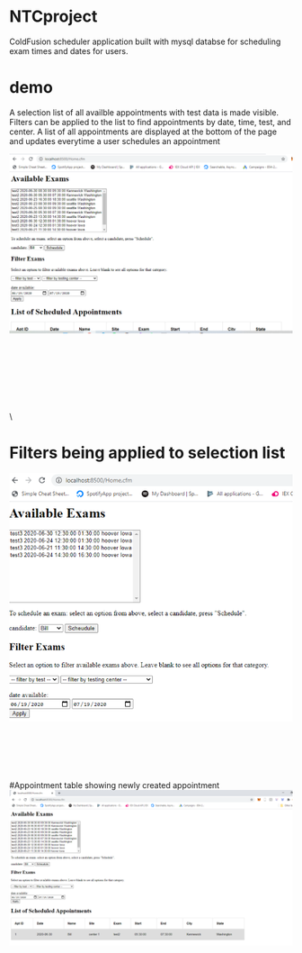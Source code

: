 # NTCproject
ColdFusion scheduler application built with mysql databse for scheduling exam times and dates for users. 

# demo
A selection list of all availble appointments with test data is made visible.
Filters can be applied to the list to find appointments by date, time, test, and center.
A list of all appointments are displayed at the bottom of the page and updates everytime a user schedules an appointment

![](https://github.com/AaronAhlberg/NTCproject/blob/master/Images/home.PNG)\
\
\
\
\
\
\
\
\
\

# Filters being applied to selection list

![](https://github.com/AaronAhlberg/NTCproject/blob/master/Images/filters%20being%20applied.PNG)\
\
\
\
\
\
\
#Appointment table showing newly created appointment\
![](https://github.com/AaronAhlberg/NTCproject/blob/master/Images/appointment%20added.PNG)
